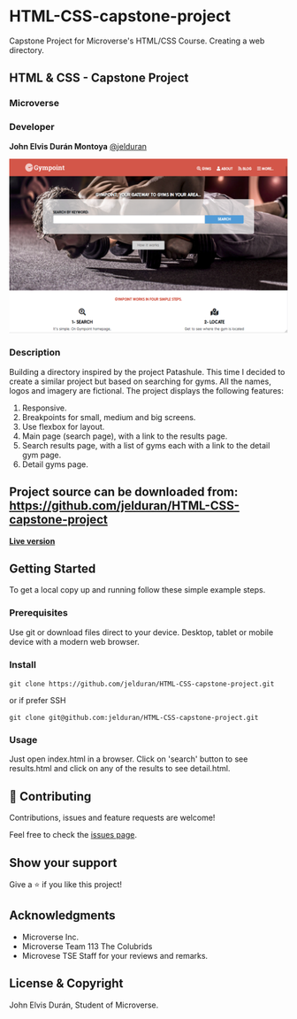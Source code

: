 # HTML-CSS-capstone-project
Capstone Project for Microverse's HTML/CSS Course. Creating a web directory.

## HTML & CSS - Capstone Project

### Microverse

### Developer

**John Elvis Durán Montoya** [@jelduran](https://github.com/jelduran)

![Gympoint](/img/screenshot-gympoint.png)

### Description

Building a directory inspired by the project Patashule. This time I decided to create a similar project but based on searching for gyms. All the names, logos and imagery are fictional. The project displays the following features:

1. Responsive.
2. Breakpoints for small, medium and big screens.
3. Use flexbox for layout.
4. Main page (search page), with a link to the results page.
5. Search results page, with a list of gyms each with a link to the detail gym page.
6. Detail gyms page.

## Project source can be downloaded from: <https://github.com/jelduran/HTML-CSS-capstone-project>

**[Live version](https://ghcdn.rawgit.org/jelduran/HTML-CSS-capstone-project/feature/index.html)**

## Getting Started

To get a local copy up and running follow these simple example steps.

### Prerequisites

Use git or download files direct to your device. 
Desktop, tablet or mobile device with a modern web browser.

### Install

```
git clone https://github.com/jelduran/HTML-CSS-capstone-project.git
```

or if prefer SSH

```
git clone git@github.com:jelduran/HTML-CSS-capstone-project.git
```

### Usage

Just open index.html in a browser. Click on 'search' button to see results.html and click on any of the results to see detail.html.

## 🤝 Contributing

Contributions, issues and feature requests are welcome!

Feel free to check the [issues page](https://github.com/jelduran/HTML-CSS-capstone-project/issues).

## Show your support

Give a ⭐️ if you like this project!

## Acknowledgments

- Microverse Inc.
- Microverse Team 113 The Colubrids
- Microvese TSE Staff for your reviews and remarks.

## License & Copyright

John Elvis Durán, Student of Microverse.